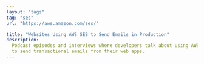```yaml
---
layout: "tags"
tag: "ses"
url: "https://aws.amazon.com/ses/"

title: "Websites Using AWS SES to Send Emails in Production"
description:
  Podcast episodes and interviews where developers talk about using AWS SES 
  to send transactional emails from their web apps.
---
```

